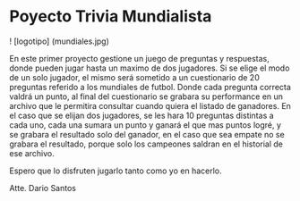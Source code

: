 # Poyecto Trivia Mundialista
! [logotipo] (mundiales.jpg)

En este primer proyecto gestione un juego de preguntas y respuestas, donde pueden jugar hasta un maximo de dos jugadores.
Si se elige el modo de un solo jugador, el mismo será sometido a un cuestionario de 20 preguntas referido a los mundiales de futbol.
Donde cada pregunta correcta valdrá un punto, al final del cuestionario se grabara su performance en un archivo que le permitira consultar cuando quiera el listado
de ganadores.
En el caso que se elijan dos jugadores, se les hara 10 preguntas distintas a cada uno, cada una sumara un punto y ganará el que mas puntos logré, y se grabara el resultado solo del ganador, en el caso que sea empate no se grabara el resultado, porque solo los campeones saldran en el historial de ese archivo.

Espero que lo disfruten jugarlo tanto como yo en hacerlo.

Atte. Dario Santos

